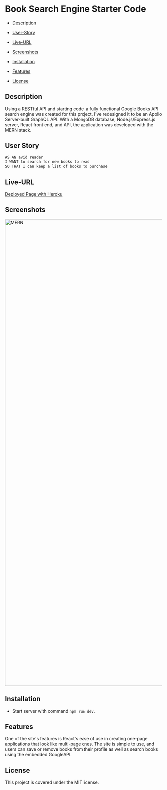 # Book Search Engine Starter Code

- [Description](#description)

- [User-Story](#user-story)

- [Live-URL](#live-url)

- [Screenshots](#screenshots)

- [Installation](#installation)


- [Features](#features)

- [License](#license)



## Description 
Using a RESTful API and starting code, a fully functional Google Books API search engine was created for this project. I've redesigned it to be an Apollo Server-built GraphQL API. With a MongoDB database, Node.js/Express.js server, React front end, and API, the application was developed with the MERN stack. 

## User Story

```md
AS AN avid reader
I WANT to search for new books to read
SO THAT I can keep a list of books to purchase
```

## Live-URL

[Deployed Page with Heroku]()

## Screenshots

<img width="1495" alt="MERN" src="https://github.com/brycehadl/Book_Search_Engine/assets/133932050/b8ee317f-3d40-412a-9ebe-7f96f2c3ae26">

  
## Installation 

* Start server with command `npm run dev`.



## Features

One of the site's features is React's ease of use in creating one-page applications that look like multi-page ones. The site is simple to use, and users can save or remove books from their profile as well as search books using the embedded GoogleAPI.






## License
This project is covered under the MIT license.  


